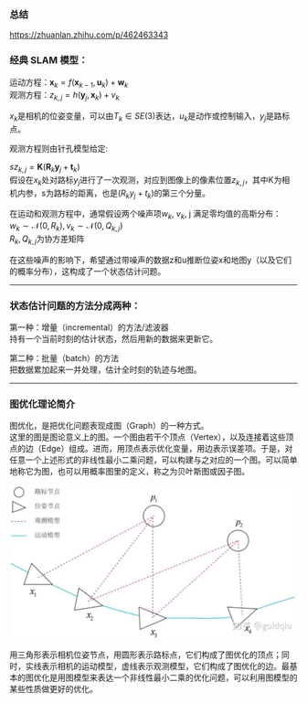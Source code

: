 ### 总结

https://zhuanlan.zhihu.com/p/462463343


### 经典 SLAM 模型：  

运动方程：$\boldsymbol{x}_k = f(\boldsymbol{x}_{k-1}, \boldsymbol{u}_k) + \boldsymbol{w}_k$  
观测方程：$z_{k,j} = h(\boldsymbol{y}_j, \boldsymbol{x}_k) + v_k$

$x_k$是相机的位姿变量，可以由$T_k∈SE(3)$表达，$u_k$是动作或控制输入，$y_j$是路标点。  

观测方程则由针孔模型给定:  

$sz_{k,j} = \boldsymbol{K}(\boldsymbol{R}_k \boldsymbol{y}_j + \boldsymbol{t}_k)$    
假设在$x_k$处对路标$y_j$进行了一次观测，对应到图像上的像素位置$z_{k,j}$，其中K为相机内参，s为路标的距离，也是$(R_ky_j +t_k)$的第三个分量。  

在运动和观测方程中，通常假设两个噪声项$w_k$, $v_k$, j 满足零均值的高斯分布：  
$w_k \sim \mathcal{N}(0, R_k), v_k \sim \mathcal{N}(0, Q_{k,j})$  
$R_k, Q_{k,j}$为协方差矩阵

在这些噪声的影响下，希望通过带噪声的数据z和u推断位姿x和地图y（以及它们的概率分布），这构成了一个状态估计问题。

-----------------------------------------
### 状态估计问题的方法分成两种：
第一种：增量（incremental）的方法/滤波器    
持有一个当前时刻的估计状态，然后用新的数据来更新它。  

第二种：批量（batch）的方法  
把数据累加起来一并处理，估计全时刻的轨迹与地图。

------------

### 图优化理论简介
图优化，是把优化问题表现成图（Graph）的一种方式。  
这里的图是图论意义上的图。一个图由若干个顶点（Vertex），以及连接着这些顶点的边（Edge）组成。进而，用顶点表示优化变量，用边表示误差项。于是，对任意一个上述形式的非线性最小二乘问题，可以构建与之对应的一个图。可以简单地称它为图，也可以用概率图里的定义，称之为贝叶斯图或因子图。  

![](./img/graph.png)  

用三角形表示相机位姿节点，用圆形表示路标点，它们构成了图优化的顶点；同时，实线表示相机的运动模型，虚线表示观测模型，它们构成了图优化的边。最基本的图优化是用图模型来表达一个非线性最小二乘的优化问题，可以利用图模型的某些性质做更好的优化。  

